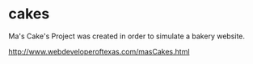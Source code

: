 # cakes
Ma's Cake's Project was created in order to simulate a bakery website.

http://www.webdeveloperoftexas.com/masCakes.html
